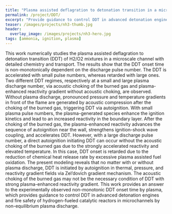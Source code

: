 ```yaml
---
title: "Plasma assisted deflagration to detonation transition in a microscale channel"
permalink: /project/DDT/
excerpt: "Provide guidance to control DDT in advanced detonation engines and fire safety of hydrogen-fueled catalytic reactors in microchannels by non-equilibrium plasma discharge"
teaser: /images/projects/nh3-thumb.jpg
header:
  overlay_image: /images/projects/nh3-hero.jpg
tags: [ammonia, ignition, plasma]
---
```

This work numerically studies the plasma assisted deflagration to detonation transition (DDT) of H2/O2 mixtures in a microscale channel with detailed chemistry and transport. 
The results show that the DDT onset time is non-monotonically dependent on the discharge pulse number. The DDT is accelerated with small pulse numbers, whereas retarded with large ones. Two different DDT regimes, respectively at a small and large plasma discharge number, via acoustic choking of the burned gas and plasma-enhanced reactivity gradient without acoustic choking, are observed.  Without plasma discharge, pronounced pressure and temperature gradients in front of the flame are generated by acoustic compression after the choking of the burned gas, triggering DDT via autoignition. With small plasma pulse numbers, the plasma-generated species enhance the ignition kinetics and lead to an increased reactivity in the boundary layer. After the choking of the burned gas, the plasma-enhanced reactivity advances the sequence of autoignition near the wall, strengthens ignition-shock wave coupling, and accelerates DDT. However, with a large discharge pulse number, a direct autoignition initiating DDT can occur without the acoustic choking of the burned gas due to the strongly accelerated reactivity and elevated temperature. In this case, DDT onset is retarded due to the reduction of chemical heat release rate by excessive plasma assisted fuel oxidation. The present modeling reveals that no matter with or without plasma discharge, DDT is initiated by autoignition in thermal, pressure, and reactivity gradient fields via Zel’dovich gradient mechanism. The acoustic choking of the burned gas may not be the necessary condition of DDT with strong plasma-enhanced reactivity gradient. This work provides an answer to the experimentally observed non-monotonic DDT onset time by plasma, which provides guidance to control DDT in advanced detonation engines and fire safety of hydrogen-fueled catalytic reactors in microchannels by non-equilibrium plasma discharge.
